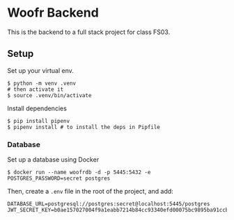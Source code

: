 # Woofr Backend

This is the backend to a full stack project for class FS03.

## Setup

Set up your virtual env.

```shell
$ python -m venv .venv
# then activate it
$ source .venv/bin/activate
```

Install dependencies

```shell
$ pip install pipenv
$ pipenv install # to install the deps in Pipfile
```

### Database

Set up a database using Docker

```shell
$ docker run --name woofrdb -d -p 5445:5432 -e POSTGRES_PASSWORD=secret postgres
```

Then, create a `.env` file in the root of the project, and add:

```shell
DATABASE_URL=postgresql://postgres:secret@localhost:5445/postgres
JWT_SECRET_KEY=b0ae157027004f9a1eabb7214b84cc93340efd00075bc9895ba91ccbab841aec
```

